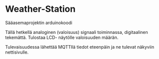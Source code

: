 # Weather-Station
Sääasemaprojektin arduinokoodi

Tällä hetkellä analoginen (valoisuus) signaali toiminnassa, digitaalinen tekemättä.
Tulostaa LCD- näytölle valoisuuden määrän.

Tulevaisuudessa lähettää MQTTllä tiedot eteenpäin ja ne tulevat näkyviin nettisivulle.

